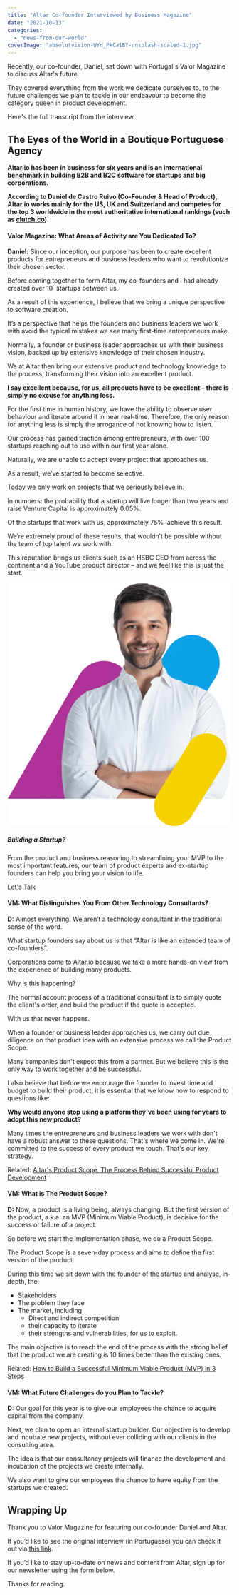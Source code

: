 ```yaml
---
title: "Altar Co-founder Interviewed by Business Magazine"
date: "2021-10-13"
categories: 
  - "news-from-our-world"
coverImage: "absolutvision-WYd_PkCa1BY-unsplash-scaled-1.jpg"
---
```


Recently, our co-founder, Daniel, sat down with Portugal's Valor Magazine to discuss Altar's future.

They covered everything from the work we dedicate ourselves to, to the future challenges we plan to tackle in our endeavour to become the category queen in product development.

Here's the full transcript from the interview.

## The Eyes of the World in a Boutique Portuguese Agency

**Altar.io has been in business for six years and is an international benchmark in building B2B and B2C software for startups and big corporations.** 

**According to Daniel de Castro Ruivo (Co-Founder & Head of Product), Altar.io works mainly for the US, UK and Switzerland and competes for the top 3 worldwide in the most authoritative international rankings (such as [clutch.co](https://clutch.co/profile/altario#summary)).**

#### Valor Magazine: What Areas of Activity are You Dedicated To?

**Daniel:** Since our inception, our purpose has been to create excellent products for entrepreneurs and business leaders who want to revolutionize their chosen sector.

Before coming together to form Altar, my co-founders and I had already created over 10  startups between us.

As a result of this experience, I believe that we bring a unique perspective to software creation.

It’s a perspective that helps the founders and business leaders we work with avoid the typical mistakes we see many first-time entrepreneurs make.

Normally, a founder or business leader approaches us with their business vision, backed up by extensive knowledge of their chosen industry.

We at Altar then bring our extensive product and technology knowledge to the process, transforming their vision into an excellent product.

**I say excellent because, for us, all products have to be excellent – there is simply no excuse for anything less.**

For the first time in human history, we have the ability to observe user behaviour and iterate around it in near real-time. Therefore, the only reason for anything less is simply the arrogance of not knowing how to listen.

Our process has gained traction among entrepreneurs, with over 100 startups reaching out to use within our first year alone.

Naturally, we are unable to accept every project that approaches us.

As a result, we’ve started to become selective.

Today we only work on projects that we seriously believe in.

In numbers: the probability that a startup will live longer than two years and raise Venture Capital is approximately 0.05%.

Of the startups that work with us, approximately 75%  achieve this result.

We’re extremely proud of these results, that wouldn’t be possible without the team of top talent we work with.

This reputation brings us clients such as an HSBC CEO from across the continent and a YouTube product director – and we feel like this is just the start.



![Daniel, CEO of Altar, Product and Software development company specialising in building MVPs, full custom software development projects & creating UX/UI that is both functional and beautiful](images/cta-colors-daniel-arms-crossed.png)

##### Building a Startup?

From the product and business reasoning to streamlining your MVP to the most important features, our team of product experts and ex-startup founders can help you bring your vision to life.

Let's Talk

#### VM: What Distinguishes You From Other Technology Consultants?

**D:** Almost everything. We aren’t a technology consultant in the traditional sense of the word.

What startup founders say about us is that “Altar is like an extended team of co-founders”.

Corporations come to Altar.io because we take a more hands-on view from the experience of building many products.

Why is this happening?

The normal account process of a traditional consultant is to simply quote the client's order, and build the product if the quote is accepted.

With us that never happens.

When a founder or business leader approaches us, we carry out due diligence on that product idea with an extensive process we call the Product Scope.

Many companies don't expect this from a partner. But we believe this is the only way to work together and be successful.

I also believe that before we encourage the founder to invest time and budget to build their product, it is essential that we know how to respond to questions like:

**Why would anyone stop using a platform they've been using for years to adopt this new product?**

Many times the entrepreneurs and business leaders we work with don't have a robust answer to these questions. That's where we come in. We're committed to the success of every product we touch. That's our key strategy.



Related: [Altar's Product Scope, The Process Behind Successful Product Development](https://altar.io/service-product-scope/)

#### VM: What is The Product Scope?

**D:** Now, a product is a living being, always changing. But the first version of the product, a.k.a. an MVP (Minimum Viable Product), is decisive for the success or failure of a project.

So before we start the implementation phase, we do a Product Scope.

The Product Scope is a seven-day process and aims to define the first version of the product.

During this time we sit down with the founder of the startup and analyse, in-depth, the:

- Stakeholders
- The problem they face
- The market, including
    - Direct and indirect competition
    - their capacity to iterate
    - their strengths and vulnerabilities, for us to exploit.

The main objective is to reach the end of the process with the strong belief that the product we are creating is 10 times better than the existing ones.



Related: [How to Build a Successful Minimum Viable Product (MVP) in 3 Steps](https://altar.io/features-inside-mvp-3-steps-know-answer/)

#### VM: What Future Challenges do you Plan to Tackle?

**D:** Our goal for this year is to give our employees the chance to acquire capital from the company.

Next, we plan to open an internal startup builder. Our objective is to develop and incubate new projects, without ever colliding with our clients in the consulting area.

The idea is that our consultancy projects will finance the development and incubation of the projects we create internally.

We also want to give our employees the chance to have equity from the startups we created.

## Wrapping Up

Thank you to Valor Magazine for featuring our co-founder Daniel and Altar.

If you’d like to see the original interview (in Portuguese) you can check it out via [this link](https://www.valormagazine.pt/os-olhos-do-mundo-numa-pequena-agencia-portuguesa/).

If you’d like to stay up-to-date on news and content from Altar, sign up for our newsletter using the form below.

Thanks for reading.




